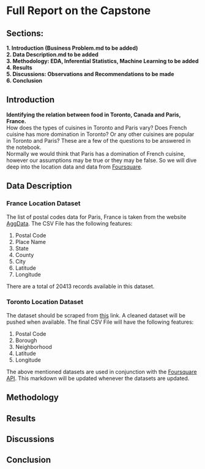 # Full Report on the Capstone

## Sections:
**1. Introduction (Business Problem.md to be added)**  
**2. Data Description.md to be added**  
**3. Methodology: EDA, Inferential Statistics, Machine Learning to be added**  
**4. Results**  
**5. Discussions: Observations and Recommendations to be made**  
**6. Conclusion**


## Introduction
**Identifying the relation between food in Toronto, Canada and Paris, France.**  
How does the types of cuisines in Toronto and Paris vary?
Does French cuisine has more domination in Toronto? Or any other cuisines are popular in Toronto and Paris?
These are a few of the questions to be answered in the notebook.  
Normally we would think that Paris has a domination of French cuisine, however our assumptions may be true or they may be false.
So we will dive deep into the location data and data from [Foursquare](https://foursquare.com).

## Data Description
### France Location Dataset
The list of postal codes data for Paris, France is taken from the website [AggData](www.aggdata.com).
The CSV File has the following features:
1. Postal Code
2. Place Name
3. State
4. County
5. City
6. Latitude
7. Longitude

There are a total of 20413 records available in this dataset.

### Toronto Location Dataset
The dataset should be scraped from [this](https://en.wikipedia.org/wiki/List_of_postal_codes_of_Canada:_M) link.
A cleaned dataset will be pushed when available.
The final CSV File will have the following features:
1. Postal Code
2. Borough
3. Neighborhood
4. Latitude
5. Longitude

The above mentioned datasets are used in conjunction with the [Foursquare API](https://foursquare.com/).
This markdown will be updated whenever the datasets are updated.

## Methodology




## Results





## Discussions



## Conclusion
